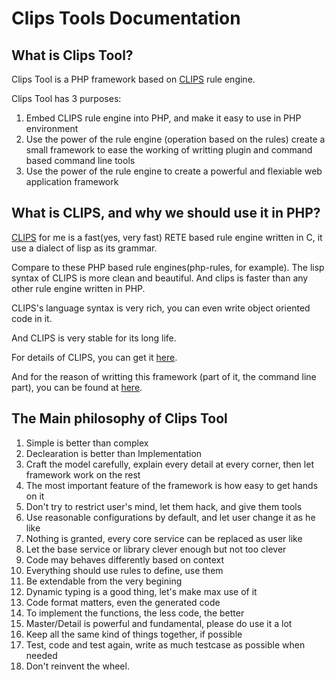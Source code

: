 # Clips Tools Documentation

## What is Clips Tool?

Clips Tool is a PHP framework based on [CLIPS](http://clipsrules.sourceforge.net/) 
rule engine.

Clips Tool has 3 purposes:

1. Embed CLIPS rule engine into PHP, and make it easy to use in PHP environment
2. Use the power of the rule engine (operation based on the rules) create a  small
framework to ease the working of writting plugin and command based command line tools
3. Use the power of the rule engine to create a powerful and flexiable web 
application framework

## What is CLIPS, and why we should use it in PHP?

[CLIPS](http://clipsrules.sourceforge.net/) for me is a fast(yes, very fast) 
RETE based rule engine written in C, it use a dialect of lisp as its grammar.

Compare to these PHP based rule engines(php-rules, for example). The lisp syntax
of CLIPS is more clean and beautiful. And clips is faster than any other rule
engine written in PHP.

CLIPS's language syntax is very rich, you can even write object oriented code
in it.

And CLIPS is very stable for its long life.

For details of CLIPS, you can get it [here](http://clipsrules.sourceforge.net/WhatIsCLIPS.html).

And for the reason of writting this framework (part of it, the command line part), 
you can be found at [here](http://thinkingcloud.info/2015/01/why-we-needs-another-data-processing-framework/).

## The Main philosophy of Clips Tool

1. Simple is better than complex
2. Declearation is better than Implementation
3. Craft the model carefully, explain every detail at every corner, then let 
framework work on the rest
4. The most important feature of the framework is how easy to get hands on it
5. Don't try to restrict user's mind, let them hack, and give them tools
6. Use reasonable configurations by default, and let user change it as he like
7. Nothing is granted, every core service can be replaced as user like
8. Let the base service or library clever enough but not too clever
9. Code may behaves differently based on context
10. Everything should use rules to define, use them
11. Be extendable from the very begining
12. Dynamic typing is a good thing, let's make max use of it
13. Code format matters, even the generated code
14. To implement the functions, the less code, the better
15. Master/Detail is powerful and fundamental, please do use it a lot
16. Keep all the same kind of things together, if possible
17. Test, code and test again, write as much testcase as possible when needed
18. Don't reinvent the wheel.

